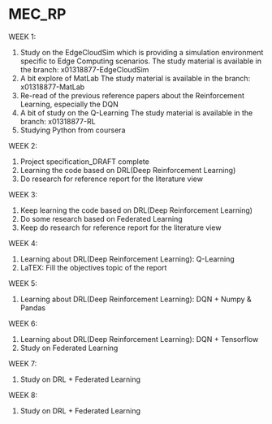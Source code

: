 # MEC_RP

WEEK 1:
1. Study on the EdgeCloudSim which is providing a simulation environment specific to Edge Computing scenarios.
   The study material is available in the branch: x01318877-EdgeCloudSim
2. A bit explore of MatLab
   The study material is available in the branch: x01318877-MatLab
3. Re-read of the previous reference papers about the Reinforcement Learning, especially the DQN
4. A bit of study on the Q-Learning
   The study material is available in the branch: x01318877-RL
5. Studying Python from coursera


WEEK 2:
1. Project specification_DRAFT complete
2. Learning the code based on DRL(Deep Reinforcement Learning)
3. Do research for reference report for the literature view


WEEK 3:
1. Keep learning the code based on DRL(Deep Reinforcement Learning)
2. Do some research based on Federated Learning  
3. Keep do research for reference report for the literature view


WEEK 4:
1. Learning about DRL(Deep Reinforcement Learning): Q-Learning
2. LaTEX: Fill the objectives topic of the report


WEEK 5:
1. Learning about DRL(Deep Reinforcement Learning): DQN + Numpy & Pandas


WEEK 6:
1. Learning about DRL(Deep Reinforcement Learning): DQN + Tensorflow
2. Study on Federated Learning  


WEEK 7:
1. Study on DRL + Federated Learning 


WEEK 8:
1. Study on DRL + Federated Learning 


